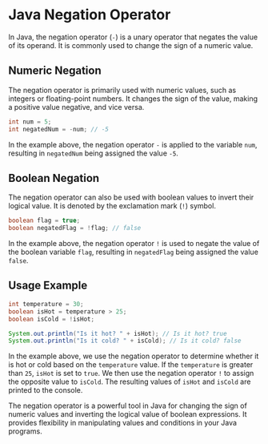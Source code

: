 # Java Negation Operator

In Java, the negation operator (`-`) is a unary operator that negates the value of its operand. It is commonly used to change the sign of a numeric value.

## Numeric Negation

The negation operator is primarily used with numeric values, such as integers or floating-point numbers. It changes the sign of the value, making a positive value negative, and vice versa.

```java
int num = 5;
int negatedNum = -num; // -5
```

In the example above, the negation operator `-` is applied to the variable `num`, resulting in `negatedNum` being assigned the value `-5`.

## Boolean Negation

The negation operator can also be used with boolean values to invert their logical value. It is denoted by the exclamation mark (`!`) symbol.

```java
boolean flag = true;
boolean negatedFlag = !flag; // false
```

In the example above, the negation operator `!` is used to negate the value of the boolean variable `flag`, resulting in `negatedFlag` being assigned the value `false`.

## Usage Example

```java
int temperature = 30;
boolean isHot = temperature > 25;
boolean isCold = !isHot;

System.out.println("Is it hot? " + isHot); // Is it hot? true
System.out.println("Is it cold? " + isCold); // Is it cold? false
```

In the example above, we use the negation operator to determine whether it is hot or cold based on the `temperature` value. If the `temperature` is greater than `25`, `isHot` is set to `true`. We then use the negation operator `!` to assign the opposite value to `isCold`. The resulting values of `isHot` and `isCold` are printed to the console.

The negation operator is a powerful tool in Java for changing the sign of numeric values and inverting the logical value of boolean expressions. It provides flexibility in manipulating values and conditions in your Java programs.
